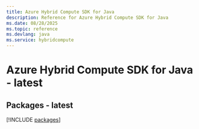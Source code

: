 ```yaml
---
title: Azure Hybrid Compute SDK for Java
description: Reference for Azure Hybrid Compute SDK for Java
ms.date: 08/28/2025
ms.topic: reference
ms.devlang: java
ms.service: hybridcompute
---
```

# Azure Hybrid Compute SDK for Java - latest
## Packages - latest
[!INCLUDE [packages](hybrid-compute-index.md)]